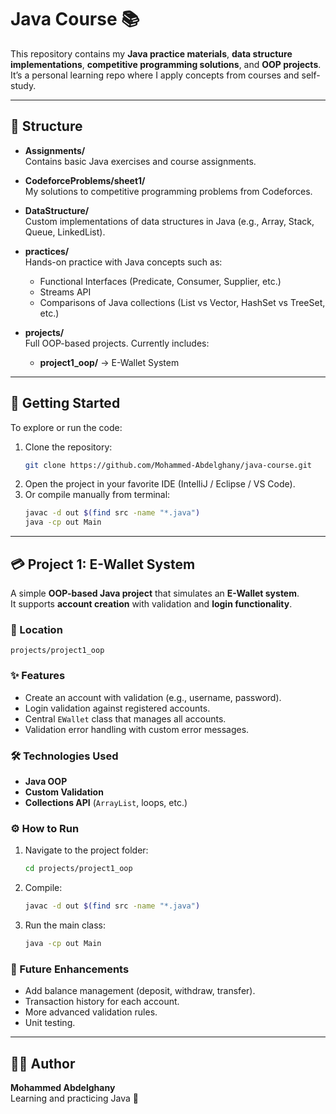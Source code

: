 # Java Course 📚

This repository contains my **Java practice materials**, **data structure implementations**, **competitive programming solutions**, and **OOP projects**.  
It’s a personal learning repo where I apply concepts from courses and self-study.

---

## 📁 Structure

- **Assignments/**  
  Contains basic Java exercises and course assignments.

- **CodeforceProblems/sheet1/**  
  My solutions to competitive programming problems from Codeforces.

- **DataStructure/**  
  Custom implementations of data structures in Java (e.g., Array, Stack, Queue, LinkedList).

- **practices/**  
  Hands-on practice with Java concepts such as:
  - Functional Interfaces (Predicate, Consumer, Supplier, etc.)
  - Streams API
  - Comparisons of Java collections (List vs Vector, HashSet vs TreeSet, etc.)

- **projects/**  
  Full OOP-based projects. Currently includes:
  - **project1_oop/** → E-Wallet System

---

## 🚀 Getting Started

To explore or run the code:

1. Clone the repository:
   ```bash
   git clone https://github.com/Mohammed-Abdelghany/java-course.git
   ```
2. Open the project in your favorite IDE (IntelliJ / Eclipse / VS Code).  
3. Or compile manually from terminal:
   ```bash
   javac -d out $(find src -name "*.java")
   java -cp out Main
   ```

---

## 💳 Project 1: E-Wallet System

A simple **OOP-based Java project** that simulates an **E-Wallet system**.  
It supports **account creation** with validation and **login functionality**.

### 📂 Location
`projects/project1_oop`

### ✨ Features
- Create an account with validation (e.g., username, password).
- Login validation against registered accounts.
- Central `EWallet` class that manages all accounts.
- Validation error handling with custom error messages.

### 🛠️ Technologies Used
- **Java OOP**
- **Custom Validation**
- **Collections API** (`ArrayList`, loops, etc.)

### ⚙️ How to Run
1. Navigate to the project folder:
   ```bash
   cd projects/project1_oop
   ```
2. Compile:
   ```bash
   javac -d out $(find src -name "*.java")
   ```
3. Run the main class:
   ```bash
   java -cp out Main
   ```

### 🔮 Future Enhancements
- Add balance management (deposit, withdraw, transfer).
- Transaction history for each account.
- More advanced validation rules.
- Unit testing.

---

## 🧑‍💻 Author
**Mohammed Abdelghany**  
Learning and practicing Java 🚀  
